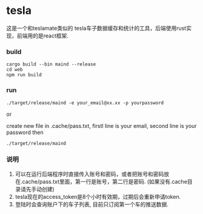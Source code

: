 # tesla
这是一个和teslamate类似的 tesla车子数据缓存和统计的工具，后端使用rust实现，前端用的是react框架.

### build
```
cargo build --bin maind --release
cd web
npm run build 
```

### run
```
./target/release/maind -e your_email@xx.xx -p yourpassword
```
or

create new file in .cache/pass.txt, firstl line is your email, second line is your password
then
```
./target/release/maind
```

### 说明
1. 可以在运行后端程序时直接传入账号和密码，或者把账号和密码放在.cache/pass.txt里面，第一行是账号，第二行是密码. (如果没有.cache目录请先手动创建)
2. tesla现在的access_token是8个小时有效期，过期后会重新申请token.
3. 登陆时会查询账户下的车子列表, 目前只订阅第一个车的推送数据.
